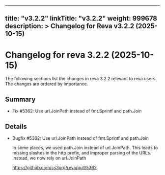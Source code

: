 
---
title: "v3.2.2"
linkTitle: "v3.2.2"
weight: 999678
description: >
  Changelog for Reva v3.2.2 (2025-10-15)
---

Changelog for reva 3.2.2 (2025-10-15)
=======================================

The following sections list the changes in reva 3.2.2 relevant to
reva users. The changes are ordered by importance.

Summary
-------

 * Fix #5362: Use url.JoinPath instead of fmt.Sprintf and path.Join

Details
-------

 * Bugfix #5362: Use url.JoinPath instead of fmt.Sprintf and path.Join

   In some places, we used path.Join instead of url.JoinPath. This leads to missing slashes in the
   http prefix, and improper parsing of the URLs. Instead, we now rely on url.JoinPath

   https://github.com/cs3org/reva/pull/5362


